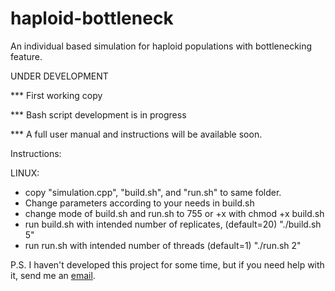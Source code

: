 # haploid-bottleneck
An individual based simulation for haploid populations with bottlenecking feature. 

UNDER DEVELOPMENT

*** First working copy

*** Bash script development is in progress

*** A full user manual and instructions will be available soon. 

Instructions:

LINUX:

- copy "simulation.cpp", "build.sh", and "run.sh" to same folder. 
- Change parameters according to your needs in build.sh
- change mode of build.sh and run.sh to 755 or +x with chmod +x build.sh
- run build.sh with intended number of replicates, (default=20)  "./build.sh 5"
- run run.sh with intended number of threads (default=1) "./run.sh 2"


P.S. I haven't developed this project for some time, but if you need help with it, send me an [email](mailto:ozankiratli@protonmail.com).
